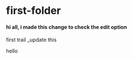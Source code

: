 # first-folder
#### hi all, i made this change to check the edit option
first trail 
_update this


hello
